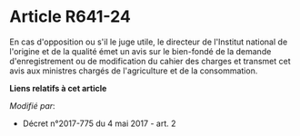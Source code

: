 # Article R641-24

En cas d'opposition ou s'il le juge utile, le directeur de l'Institut national de l'origine et de la qualité émet un avis sur
le bien-fondé de la demande d'enregistrement ou de modification du cahier des charges et transmet cet avis aux ministres
chargés de l'agriculture et de la consommation.

**Liens relatifs à cet article**

_Modifié par_:

  - Décret n°2017-775 du 4 mai 2017 - art. 2
